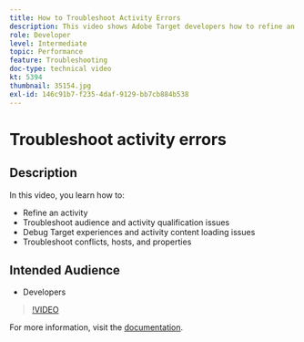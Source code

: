 ```yaml
---
title: How to Troubleshoot Activity Errors
description: This video shows Adobe Target developers how to refine an activity, troubleshoot audience and activity qualification issues, debug Target experiences and activity content loading issues, and troubleshoot conflicts, hosts, and properties.
role: Developer
level: Intermediate
topic: Performance
feature: Troubleshooting
doc-type: technical video
kt: 5394
thumbnail: 35154.jpg
exl-id: 146c91b7-f235-4daf-9129-bb7cb884b538
---
```

# Troubleshoot activity errors

## Description

In this video, you learn how to:

* Refine an activity
* Troubleshoot audience and activity qualification issues
* Debug Target experiences and activity content loading issues
* Troubleshoot conflicts, hosts, and properties

## Intended Audience

* Developers

>[!VIDEO](https://video.tv.adobe.com/v/35154/?quality=12)

For more information, visit the [documentation](https://docs.adobe.com/content/help/en/target/using/troubleshoot/troubleshooting-target.html).
